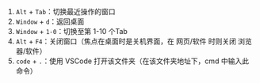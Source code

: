 1. `Alt` + `Tab`：切换最近操作的窗口
2. `Window` + `d`：返回桌面
3. `Window` + `1-0`：切换至第 1-10 个Tab
4. `Alt` + `F4`：关闭窗口（焦点在桌面时是关机界面，在 网页/软件 时则关闭 浏览器/软件）
5. `code` + `.`：使用 VSCode 打开该文件夹（在该文件夹地址下，cmd 中输入此命令）
